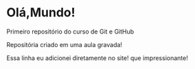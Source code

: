 # Olá,Mundo!
 Primeiro repositório do curso de Git e GitHub

Repositória criado em uma aula gravada!

Essa linha eu adicionei diretamente no site! que impressionante!
